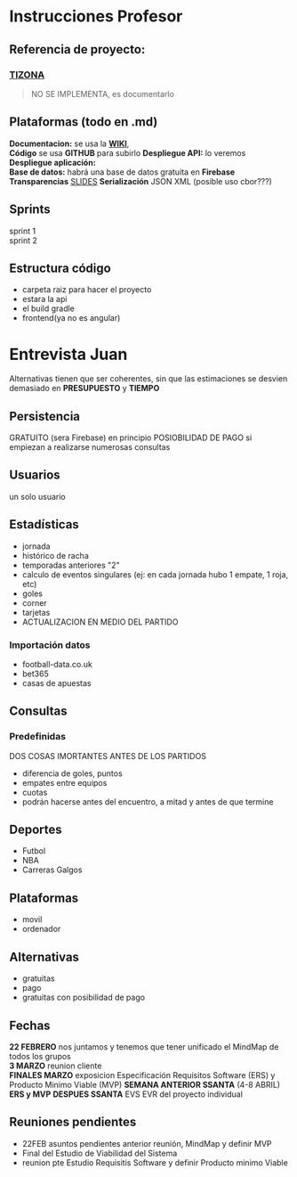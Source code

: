 # Instrucciones Profesor
## Referencia de proyecto:
### [TIZONA](https://git.institutomilitar.com/proyectos-finales/tizona/-/blob/master/README.md)
> NO SE IMPLEMENTA, es documentarlo

## Plataformas (todo en .md)
**Documentacion:** se usa la [**WIKI**](https://git.institutomilitar.com/aGir18/datosdeportivosdim44/-/wikis/2.%20EVS/2.1.%20Requisitos),  
**Código** se usa **GITHUB** para subirlo
**Despliegue API:** lo veremos
**Despliegue aplicación:**  
**Base de datos:** habrá una base de datos gratuita en **Firebase**  
**Transparencias** [SLIDES](https://slides.com/)
**Serialización** JSON XML (posible uso cbor???)

## Sprints
sprint 1  
sprint 2

## Estructura código
+ carpeta raiz para hacer el proyecto  
+   estara la api  
+   el build gradle  
+   frontend(ya no es angular)  


# Entrevista Juan
Alternativas tienen que ser coherentes, sin que las estimaciones se desvien demasiado en **PRESUPUESTO** y **TIEMPO** 

## Persistencia
GRATUITO (sera Firebase) en principio
POSIOBILIDAD DE PAGO si empiezan a realizarse numerosas consultas

## Usuarios
un solo usuario

## Estadísticas
+ jornada
+ histórico de racha
+ temporadas anteriores "2"
+ calculo de eventos singulares (ej: en cada jornada hubo 1 empate, 1 roja, etc)
+ goles
+ corner
+ tarjetas
+ ACTUALIZACION EN MEDIO DEL PARTIDO

### Importación datos
+ football-data.co.uk  
+ bet365  
+ casas de apuestas  

## Consultas

### Predefinidas
DOS COSAS IMORTANTES ANTES DE LOS PARTIDOS
 + diferencia de goles, puntos
 + empates entre equipos
 + cuotas
 + podrán hacerse antes del encuentro, a mitad y antes de que termine

## Deportes
+ Futbol  
+ NBA  
+ Carreras Galgos 

## Plataformas
+ movil
+ ordenador

## Alternativas
+ gratuitas
+ pago
+ gratuitas con posibilidad de pago

## Fechas
**22 FEBRERO** nos juntamos y tenemos que tener unificado el MindMap de todos los grupos  
**3 MARZO** reunion cliente  
**FINALES MARZO** exposicion Especificación Requisitos Software (ERS) y Producto Minimo Viable (MVP) 
**SEMANA ANTERIOR SSANTA** (4-8 ABRIL) **ERS y MVP** 
**DESPUES SSANTA** EVS EVR del proyecto individual

## Reuniones pendientes
+ 22FEB asuntos pendientes anterior reunión, MindMap y definir MVP
+ Final del Estudio de Viabilidad del Sistema
+ reunion pte Estudio Requisitis Software y definir Producto minimo Viable




